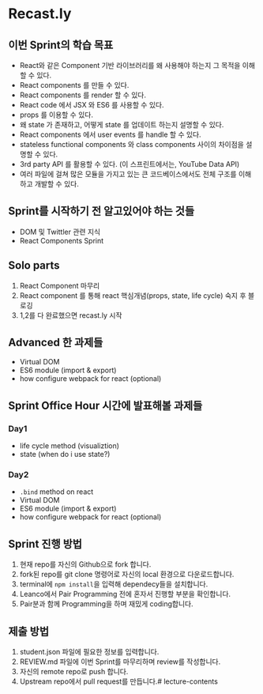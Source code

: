 # Recast.ly

## 이번 Sprint의 학습 목표
- React와 같은 Component 기반 라이브러리를 왜 사용해야 하는지 그 목적을 이해할 수 있다.
- React components 를 만들 수 있다.
- React components 를 render 할 수 있다.
- React code 에서 JSX 와 ES6 를 사용할 수 있다.
- props 를 이용할 수 있다.
- 왜 state 가 존재하고, 어떻게 state 를 업데이트 하는지 설명할 수 있다.
- React components 에서 user events 를 handle 할 수 있다.
- stateless functional components 와 class components 사이의 차이점을 설명할 수 있다.
- 3rd party API 를 활용할 수 있다. (이 스프린트에서는, YouTube Data API)
- 여러 파일에 걸쳐 많은 모듈을 가지고 있는 큰 코드베이스에서도 전체 구조를 이해하고 개발할 수 있다.


## Sprint를 시작하기 전 알고있어야 하는 것들
- DOM 및 Twittler 관련 지식
- React Components Sprint

## Solo parts
1. React Component 마무리
2. React component 를 통해 react 핵심개념(props, state, life cycle) 숙지 후 블로깅
3. 1,2를 다 완료했으면 recast.ly 시작

## Advanced 한 과제들
- Virtual DOM
- ES6 module (import & export)
- how configure webpack for react (optional)

## Sprint Office Hour 시간에 발표해볼 과제들
### Day1
- life cycle method (visualiztion)
- state (when do i use state?)

### Day2
- `.bind` method on react
- Virtual DOM
- ES6 module (import & export)
- how configure webpack for react (optional)

## Sprint 진행 방법

1. 현재 repo를 자신의 Github으로 fork 합니다.
2. fork된 repo를 git clone 명령어로 자신의 local 환경으로 다운로드합니다.
3. terminal에 `npm install`을 입력해 dependecy들을 설치합니다.
4. Leanco에서 Pair Programming 전에 혼자서 진행할 부분을 확인합니다.
5. Pair분과 함께 Programming을 하며 재밌게 coding합니다.

## 제출 방법

1. student.json 파일에 필요한 정보를 입력합니다.
2. REVIEW.md 파일에 이번 Sprint를 마무리하며 review를 작성합니다.
3. 자신의 remote repo로 push 합니다.
4. Upstream repo에서 pull request를 만듭니다.# lecture-contents
